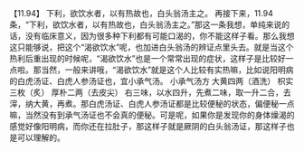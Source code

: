 【11.94】  下利，欲饮水者，以有热故也，白头翁汤主之。
再接下来，11.94条，“下利，欲饮水者，以有热故也，白头翁汤主之。”那这一条我想，单纯来说的话，没有临床意义，因为很多种下利都有可能口渴的，你不能这样子看。那么我想这只能够说，把这个“渴欲饮水”呢，也加进白头翁汤的辨证点里头去。就是当这个热利后重出现的时候呢，“渴欲饮水”也是一个常常出现的症状，这样子是比较好一点啦。那当然，一般来讲哦，“渴欲饮水”就是这个人比较有实热嘛，比如说阳明病的白虎汤证、白虎人参汤证也，宜小承气汤。
小承气汤方
大黄四两（酒洗）  枳实三枚（炙）  厚朴二两（去皮尖）
右三味，以水四升，先煮二味，取一升二合，去滓，纳大黄，再煮。那白虎汤证、白虎人参汤证都是比较便秘的状态，偏便秘一点嘛，当然没有到承气汤证也不会真的便秘。可是呢，如果你是发现你的身体燥渴的感觉好像阳明病，而你还在拉肚子，那这样子就是厥阴的白头翁汤证，那这样子也是可以理解的。
